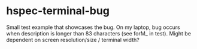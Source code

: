 # hspec-terminal-bug

Small test example that showcases the bug.
On my laptop, bug occurs when description is longer than 83 characters (see forM_ in test).
Might be dependent on screen resolution/size / terminal width?

